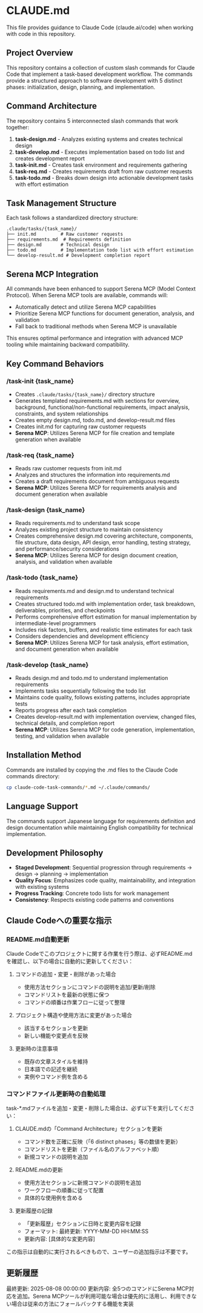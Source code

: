# CLAUDE.md

This file provides guidance to Claude Code (claude.ai/code) when working with code in this repository.

## Project Overview

This repository contains a collection of custom slash commands for Claude Code that implement a task-based development workflow. The commands provide a structured approach to software development with 5 distinct phases: initialization, design, planning, and implementation.

## Command Architecture

The repository contains 5 interconnected slash commands that work together:

1. **task-design.md** - Analyzes existing systems and creates technical design
2. **task-develop.md** - Executes implementation based on todo list and creates development report
3. **task-init.md** - Creates task environment and requirements gathering
4. **task-req.md** - Creates requirements draft from raw customer requests
5. **task-todo.md** - Breaks down design into actionable development tasks with effort estimation

## Task Management Structure

Each task follows a standardized directory structure:
```
.claude/tasks/{task_name}/
├── init.md         # Raw customer requests
├── requirements.md  # Requirements definition
├── design.md       # Technical design
├── todo.md         # Implementation todo list with effort estimation
└── develop-result.md # Development completion report
```

## Serena MCP Integration

All commands have been enhanced to support Serena MCP (Model Context Protocol). When Serena MCP tools are available, commands will:
- Automatically detect and utilize Serena MCP capabilities
- Prioritize Serena MCP functions for document generation, analysis, and validation
- Fall back to traditional methods when Serena MCP is unavailable

This ensures optimal performance and integration with advanced MCP tooling while maintaining backward compatibility.

## Key Command Behaviors

### /task-init {task_name}
- Creates `.claude/tasks/{task_name}/` directory structure
- Generates templated requirements.md with sections for overview, background, functional/non-functional requirements, impact analysis, constraints, and system relationships
- Creates empty design.md, todo.md, and develop-result.md files
- Creates init.md for capturing raw customer requests
- **Serena MCP**: Utilizes Serena MCP for file creation and template generation when available

### /task-req {task_name}
- Reads raw customer requests from init.md
- Analyzes and structures the information into requirements.md
- Creates a draft requirements document from ambiguous requests
- **Serena MCP**: Utilizes Serena MCP for requirements analysis and document generation when available

### /task-design {task_name}
- Reads requirements.md to understand task scope
- Analyzes existing project structure to maintain consistency
- Creates comprehensive design.md covering architecture, components, file structure, data design, API design, error handling, testing strategy, and performance/security considerations
- **Serena MCP**: Utilizes Serena MCP for design document creation, analysis, and validation when available

### /task-todo {task_name}
- Reads requirements.md and design.md to understand technical requirements
- Creates structured todo.md with implementation order, task breakdown, deliverables, priorities, and checkpoints
- Performs comprehensive effort estimation for manual implementation by intermediate-level programmers
- Includes risk factors, buffers, and realistic time estimates for each task
- Considers dependencies and development efficiency
- **Serena MCP**: Utilizes Serena MCP for task analysis, effort estimation, and document generation when available

### /task-develop {task_name}
- Reads design.md and todo.md to understand implementation requirements
- Implements tasks sequentially following the todo list
- Maintains code quality, follows existing patterns, includes appropriate tests
- Reports progress after each task completion
- Creates develop-result.md with implementation overview, changed files, technical details, and completion report
- **Serena MCP**: Utilizes Serena MCP for code generation, implementation, testing, and validation when available

## Installation Method

Commands are installed by copying the .md files to the Claude Code commands directory:
```bash
cp claude-code-task-commands/*.md ~/.claude/commands/
```

## Language Support

The commands support Japanese language for requirements definition and design documentation while maintaining English compatibility for technical implementation.

## Development Philosophy

- **Staged Development**: Sequential progression through requirements → design → planning → implementation
- **Quality Focus**: Emphasizes code quality, maintainability, and integration with existing systems
- **Progress Tracking**: Concrete todo lists for work management
- **Consistency**: Respects existing code patterns and conventions

## Claude Codeへの重要な指示

### README.md自動更新
Claude Codeでこのプロジェクトに関する作業を行う際は、必ずREADME.mdを確認し、以下の場合に自動的に更新してください：

1. コマンドの追加・変更・削除があった場合
   - 使用方法セクションにコマンドの説明を追加/更新/削除
   - コマンドリストを最新の状態に保つ
   - コマンドの順番は作業フローに従って整理

2. プロジェクト構造や使用方法に変更があった場合
   - 該当するセクションを更新
   - 新しい機能や変更点を反映

3. 更新時の注意事項
   - 既存の文章スタイルを維持
   - 日本語での記述を継続
   - 実例やコマンド例を含める

### コマンドファイル更新時の自動処理
task-*.mdファイルを追加・変更・削除した場合は、必ず以下を実行してください：

1. CLAUDE.mdの「Command Architecture」セクションを更新
   - コマンド数を正確に反映（「6 distinct phases」等の数値を更新）
   - コマンドリストを更新（ファイル名のアルファベット順）
   - 新規コマンドの説明を追加

2. README.mdの更新
   - 使用方法セクションに新規コマンドの説明を追加
   - ワークフローの順番に従って配置
   - 具体的な使用例を含める

3. 更新履歴の記録
   - 「更新履歴」セクションに日時と変更内容を記録
   - フォーマット: 最終更新: YYYY-MM-DD HH:MM:SS
   - 更新内容: [具体的な変更内容]

この指示は自動的に実行されるべきもので、ユーザーの追加指示は不要です。

## 更新履歴

最終更新: 2025-08-08 00:00:00
更新内容: 全5つのコマンドにSerena MCP対応を追加。Serena MCPツールが利用可能な場合は優先的に活用し、利用できない場合は従来の方法にフォールバックする機能を実装
